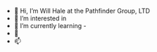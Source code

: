 - 👋 Hi, I’m Will Hale at the Pathfinder Group, LTD
- 👀 I’m interested in
- 🌱 I’m currently learning - 
- 💞️
- 📫 

<!---
Pathfinder9558/Pathfinder9558 is a ✨ special ✨ repository because its `README.md` (this file) appears on your GitHub profile.
You can click the Preview link to take a look at your changes.
--->
